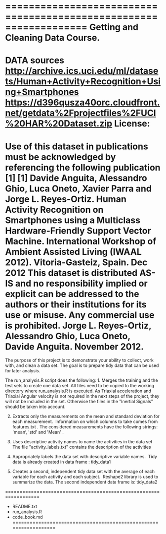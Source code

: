 ==================================================================
Getting and Cleaning Data Course.
==================================================================
DATA sources
http://archive.ics.uci.edu/ml/datasets/Human+Activity+Recognition+Using+Smartphones 
https://d396qusza40orc.cloudfront.net/getdata%2Fprojectfiles%2FUCI%20HAR%20Dataset.zip 
License:
========
Use of this dataset in publications must be acknowledged by referencing the following publication [1] 
[1] Davide Anguita, Alessandro Ghio, Luca Oneto, Xavier Parra and Jorge L. Reyes-Ortiz. Human Activity Recognition on Smartphones using a Multiclass Hardware-Friendly Support Vector Machine. International Workshop of Ambient Assisted Living (IWAAL 2012). Vitoria-Gasteiz, Spain. Dec 2012
This dataset is distributed AS-IS and no responsibility implied or explicit can be addressed to the authors or their institutions for its use or misuse. Any commercial use is prohibited.
Jorge L. Reyes-Ortiz, Alessandro Ghio, Luca Oneto, Davide Anguita. November 2012.
==================================================================
The purpose of this project is to demonstrate your ability to collect, work with, and clean a data set. The goal is to prepare tidy data that can be used for later analysis. 

The run_analysis.R script does the following:
	1.	Merges the training and the test sets to create one data set.
All files need to be copied to the working directory where run_analysis.R is executed. 
As Triaxial acceleration and Triaxial Angular velocity is not required in the next steps of the project,  they will not be included in the set. Otherwise the files in the "Inertial Signals" should be taken into account.

  2.   Extracts only the measurements on the mean and standard deviation for each measurement. 
Information on which columns to take comes from features.txt . The considered measurements have the following strings:
'mean‘, 'std' and 'Mean' .

  3.  Uses descriptive activity names to name the activities in the data set
The file "activity_labels.txt" contains the description of the activities

  4.  Appropriately labels the data set with descriptive variable names. 
Tidy data is already created in data frame : tidy_data1

  5. Creates a second, independent tidy data set with the average of each variable for each activity and each subject. 
Reshape2 library is used to summarize the data. The second independent data frame is: tidy_data2

==================================================================
- README.txt
- run_analysis.R
- code_book.md
==================================================================

